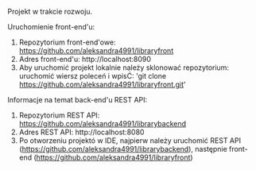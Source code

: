 Projekt w trakcie rozwoju.

Uruchomienie front-end'u:

1. Repozytorium front-end'owe: https://github.com/aleksandra4991/libraryfront
2. Adres front-end'u: http://localhost:8090
3. Aby uruchomić projekt lokalnie należy sklonować repozytorium: uruchomić wiersz poleceń i wpisĆ: 'git clone https://github.com/aleksandra4991/libraryfront.git'

Informacje na temat back-end'u REST API:

1. Repozytorium REST API: https://github.com/aleksandra4991/librarybackend
2. Adres REST API: http://localhost:8080
3. Po otworzeniu projektó w IDE, najpierw należy uruchomić REST API (https://github.com/aleksandra4991/librarybackend), następnie front-end (https://github.com/aleksandra4991/libraryfront)
